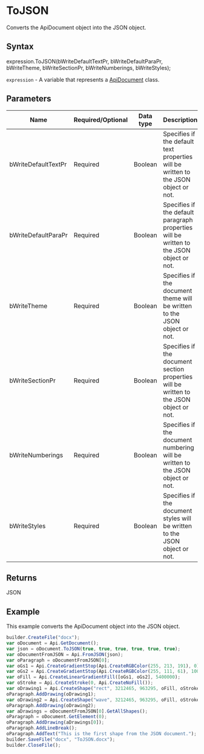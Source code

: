 # ToJSON

Converts the ApiDocument object into the JSON object.

## Syntax

expression.ToJSON(bWriteDefaultTextPr, bWriteDefaultParaPr, bWriteTheme, bWriteSectionPr, bWriteNumberings, bWriteStyles);

`expression` - A variable that represents a [ApiDocument](../ApiDocument.md) class.

## Parameters

| **Name** | **Required/Optional** | **Data type** | **Description** |
| ------------- | ------------- | ------------- | ------------- |
| bWriteDefaultTextPr | Required | Boolean | Specifies if the default text properties will be written to the JSON object or not. |
| bWriteDefaultParaPr | Required | Boolean | Specifies if the default paragraph properties will be written to the JSON object or not. |
| bWriteTheme | Required | Boolean | Specifies if the document theme will be written to the JSON object or not. |
| bWriteSectionPr | Required | Boolean | Specifies if the document section properties will be written to the JSON object or not. |
| bWriteNumberings | Required | Boolean | Specifies if the document numbering will be written to the JSON object or not. |
| bWriteStyles | Required | Boolean | Specifies if the document styles will be written to the JSON object or not. |

## Returns

JSON

## Example

This example converts the ApiDocument object into the JSON object.

```javascript
builder.CreateFile("docx");
var oDocument = Api.GetDocument();
var json = oDocument.ToJSON(true, true, true, true, true, true);
var oDocumentFromJSON = Api.FromJSON(json);
var oParagraph = oDocumentFromJSON[0];
var oGs1 = Api.CreateGradientStop(Api.CreateRGBColor(255, 213, 191), 0);
var oGs2 = Api.CreateGradientStop(Api.CreateRGBColor(255, 111, 61), 100000);
var oFill = Api.CreateLinearGradientFill([oGs1, oGs2], 5400000);
var oStroke = Api.CreateStroke(0, Api.CreateNoFill());
var oDrawing1 = Api.CreateShape("rect", 3212465, 963295, oFill, oStroke);
oParagraph.AddDrawing(oDrawing1);
var oDrawing2 = Api.CreateShape("wave", 3212465, 963295, oFill, oStroke);
oParagraph.AddDrawing(oDrawing2);
var aDrawings = oDocumentFromJSON[0].GetAllShapes();
oParagraph = oDocument.GetElement(0);
oParagraph.AddDrawing(aDrawings[0]);
oParagraph.AddLineBreak();
oParagraph.AddText("This is the first shape from the JSON document.");
builder.SaveFile("docx", "ToJSON.docx");
builder.CloseFile();
```